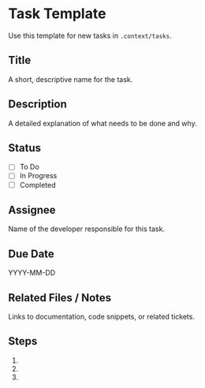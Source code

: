 # Task Template

Use this template for new tasks in `.context/tasks`.

## Title

A short, descriptive name for the task.

## Description

A detailed explanation of what needs to be done and why.

## Status

- [ ] To Do
- [ ] In Progress
- [ ] Completed

## Assignee

Name of the developer responsible for this task.

## Due Date

YYYY-MM-DD

## Related Files / Notes

Links to documentation, code snippets, or related tickets.

## Steps

1. 
2. 
3. 
